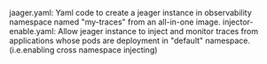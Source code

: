 jaager.yaml: Yaml code to create a jeager instance in observability namespace named "my-traces" from an all-in-one image.
injector-enable.yaml: Allow jeager instance to inject and monitor traces from applications whose pods are deployment in "default" namespace. (i.e.enabling cross namespace injecting)